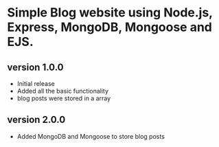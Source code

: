 # Simple Blog website using Node.js, Express, MongoDB, Mongoose and EJS.

## version 1.0.0
- Initial release
- Added all the basic functionality
- blog posts were stored in a array

## version 2.0.0
- Added MongoDB and Mongoose to store blog posts